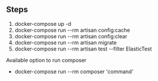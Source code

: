 ## Steps

1) docker-compose up -d
2) docker-compose run --rm artisan config:cache  
3) docker-compose run --rm artisan config:clear
4) docker-compose run --rm artisan migrate
5) docker-compose run --rm artisan test --filter ElasticTest


Available option to run composer 

- docker-compose run --rm composer 'command'
